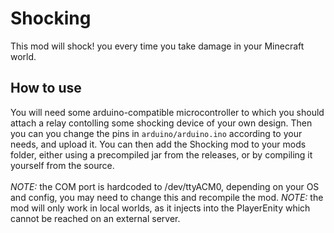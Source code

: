 # Shocking
This mod will shock! you every time you take damage in your Minecraft world.

## How to use
You will need some arduino-compatible microcontroller to which you should attach a relay contolling some shocking device of your own design. Then you can you change the pins in `arduino/arduino.ino` according to your needs, and upload it. You can then add the Shocking mod to your mods folder, either using a precompiled jar from the releases, or by compiling it yourself from the source.\
\
*NOTE:* the COM port is hardcoded to /dev/ttyACM0, depending on your OS and config, you may need to change this and recompile the mod.
*NOTE:* the mod will only work in local worlds, as it injects into the PlayerEnity which cannot be reached on an external server.
